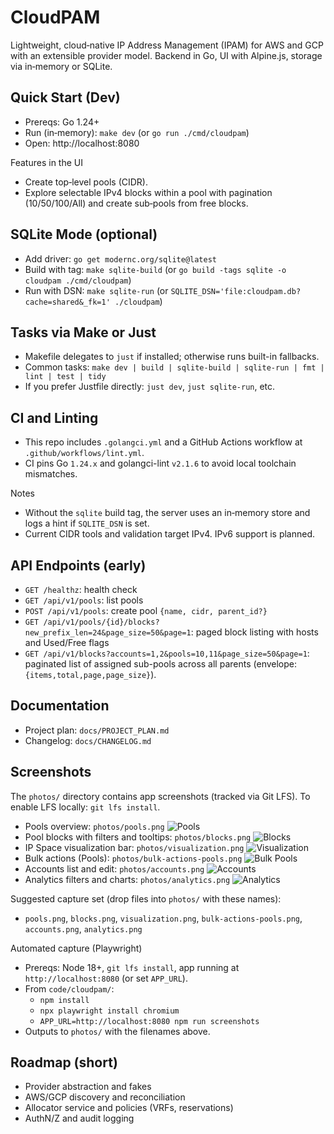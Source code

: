 # CloudPAM

Lightweight, cloud‑native IP Address Management (IPAM) for AWS and GCP with an extensible provider model. Backend in Go, UI with Alpine.js, storage via in‑memory or SQLite.

## Quick Start (Dev)
- Prereqs: Go 1.24+
- Run (in‑memory): `make dev` (or `go run ./cmd/cloudpam`)
- Open: http://localhost:8080

Features in the UI
- Create top‑level pools (CIDR).
- Explore selectable IPv4 blocks within a pool with pagination (10/50/100/All) and create sub‑pools from free blocks.

## SQLite Mode (optional)
- Add driver: `go get modernc.org/sqlite@latest`
- Build with tag: `make sqlite-build` (or `go build -tags sqlite -o cloudpam ./cmd/cloudpam`)
- Run with DSN: `make sqlite-run` (or `SQLITE_DSN='file:cloudpam.db?cache=shared&_fk=1' ./cloudpam`)

## Tasks via Make or Just
- Makefile delegates to `just` if installed; otherwise runs built-in fallbacks.
- Common tasks: `make dev | build | sqlite-build | sqlite-run | fmt | lint | test | tidy`
- If you prefer Justfile directly: `just dev`, `just sqlite-run`, etc.

## CI and Linting
- This repo includes `.golangci.yml` and a GitHub Actions workflow at `.github/workflows/lint.yml`.
- CI pins Go `1.24.x` and golangci-lint `v2.1.6` to avoid local toolchain mismatches.

Notes
- Without the `sqlite` build tag, the server uses an in‑memory store and logs a hint if `SQLITE_DSN` is set.
- Current CIDR tools and validation target IPv4. IPv6 support is planned.

## API Endpoints (early)
- `GET /healthz`: health check
- `GET /api/v1/pools`: list pools
- `POST /api/v1/pools`: create pool `{name, cidr, parent_id?}`
- `GET /api/v1/pools/{id}/blocks?new_prefix_len=24&page_size=50&page=1`: paged block listing with hosts and Used/Free flags
- `GET /api/v1/blocks?accounts=1,2&pools=10,11&page_size=50&page=1`: paginated list of assigned sub-pools across all parents (envelope: `{items,total,page,page_size}`).

## Documentation
- Project plan: `docs/PROJECT_PLAN.md`
- Changelog: `docs/CHANGELOG.md`

## Screenshots
The `photos/` directory contains app screenshots (tracked via Git LFS). To enable LFS locally: `git lfs install`.

- Pools overview: `photos/pools.png`
  ![Pools](photos/pools.png)
- Pool blocks with filters and tooltips: `photos/blocks.png`
  ![Blocks](photos/blocks.png)
- IP Space visualization bar: `photos/visualization.png`
  ![Visualization](photos/visualization.png)
- Bulk actions (Pools): `photos/bulk-actions-pools.png`
  ![Bulk Pools](photos/bulk-actions-pools.png)
- Accounts list and edit: `photos/accounts.png`
  ![Accounts](photos/accounts.png)
- Analytics filters and charts: `photos/analytics.png`
  ![Analytics](photos/analytics.png)

Suggested capture set (drop files into `photos/` with these names):
- `pools.png`, `blocks.png`, `visualization.png`, `bulk-actions-pools.png`, `accounts.png`, `analytics.png`

Automated capture (Playwright)
- Prereqs: Node 18+, `git lfs install`, app running at `http://localhost:8080` (or set `APP_URL`).
- From `code/cloudpam/`:
  - `npm install`
  - `npx playwright install chromium`
  - `APP_URL=http://localhost:8080 npm run screenshots`
- Outputs to `photos/` with the filenames above.


## Roadmap (short)
- Provider abstraction and fakes
- AWS/GCP discovery and reconciliation
- Allocator service and policies (VRFs, reservations)
- AuthN/Z and audit logging
